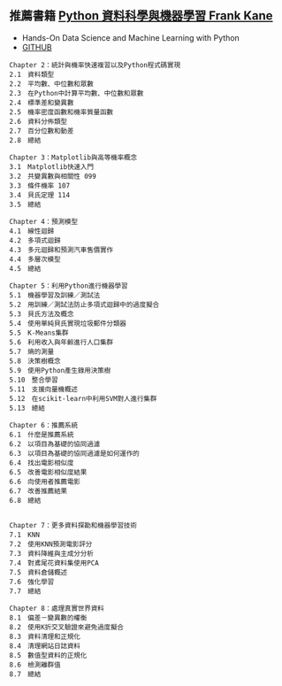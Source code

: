 ## 推薦書籍 [Python 資料科學與機器學習 Frank Kane ](https://www.tenlong.com.tw/products/9789864347865?list_name=srh)
- Hands-On Data Science and Machine Learning with Python
- [GITHUB](https://github.com/PacktPublishing/Hands-On-Data-Science-and-Python-Machine-Learning)
```
Chapter 2：統計與機率快速複習以及Python程式碼實現
2.1　資料類型
2.2　平均數、中位數和眾數
2.3　在Python中計算平均數、中位數和眾數
2.4　標準差和變異數
2.5　機率密度函數和機率質量函數
2.6　資料分佈類型
2.7　百分位數和動差
2.8　總結

Chapter 3：Matplotlib與高等機率概念
3.1　Matplotlib快速入門
3.2　共變異數與相關性 099
3.3　條件機率 107
3.4　貝氏定理 114
3.5　總結

Chapter 4：預測模型
4.1　線性迴歸
4.2　多項式迴歸
4.3　多元迴歸和預測汽車售價實作
4.4　多層次模型
4.5　總結

Chapter 5：利用Python進行機器學習
5.1　機器學習及訓練／測試法
5.2　用訓練／測試法防止多項式迴歸中的過度擬合
5.3　貝氏方法及概念
5.4　使用單純貝氏實現垃圾郵件分類器
5.5　K-Means集群
5.6　利用收入與年齡進行人口集群
5.7　熵的測量
5.8　決策樹概念
5.9　使用Python產生錄用決策樹
5.10　整合學習
5.11　支援向量機概述
5.12　在scikit-learn中利用SVM對人進行集群
5.13　總結

Chapter 6：推薦系統
6.1　什麼是推薦系統
6.2　以項目為基礎的協同過濾
6.3　以項目為基礎的協同過濾是如何運作的
6.4　找出電影相似度
6.5　改善電影相似度結果
6.6　向使用者推薦電影
6.7　改善推薦結果
6.8　總結


Chapter 7：更多資料探勘和機器學習技術
7.1　KNN
7.2　使用KNN預測電影評分
7.3　資料降維與主成分分析
7.4　對鳶尾花資料集使用PCA
7.5　資料倉儲概述
7.6　強化學習
7.7　總結

Chapter 8：處理真實世界資料
8.1　偏差－變異數的權衡
8.2　使用K折交叉驗證來避免過度擬合
8.3　資料清理和正規化
8.4　清理網站日誌資料
8.5　數值型資料的正規化
8.6　檢測離群值
8.7　總結
```
